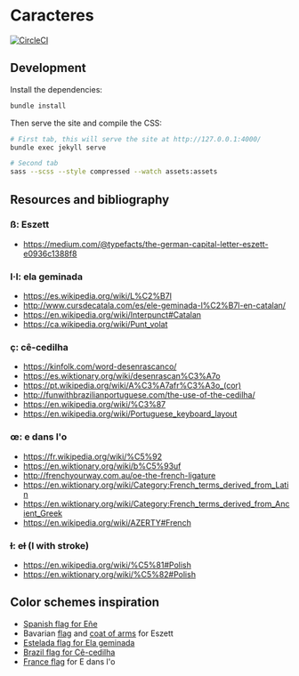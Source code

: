 # Caracteres

[![CircleCI](https://circleci.com/gh/thewarpaint/caracteres/tree/master.svg?style=svg)](https://circleci.com/gh/thewarpaint/caracteres/tree/master)


## Development

Install the dependencies:

```sh
bundle install
```

Then serve the site and compile the CSS:

```sh
# First tab, this will serve the site at http://127.0.0.1:4000/
bundle exec jekyll serve

# Second tab
sass --scss --style compressed --watch assets:assets
```


## Resources and bibliography

### ß: Eszett

- https://medium.com/@typefacts/the-german-capital-letter-eszett-e0936c1388f8


### l·l: ela geminada

- https://es.wikipedia.org/wiki/L%C2%B7l
- http://www.cursdecatala.com/es/ele-geminada-l%C2%B7l-en-catalan/
- https://en.wikipedia.org/wiki/Interpunct#Catalan
- https://ca.wikipedia.org/wiki/Punt_volat


### ç: cê-cedilha

- https://kinfolk.com/word-desenrascanco/
- https://es.wiktionary.org/wiki/desenrascan%C3%A7o
- https://pt.wikipedia.org/wiki/A%C3%A7afr%C3%A3o_(cor)
- http://funwithbrazilianportuguese.com/the-use-of-the-cedilha/
- https://en.wikipedia.org/wiki/%C3%87
- https://en.wikipedia.org/wiki/Portuguese_keyboard_layout


### œ: e dans l'o

- https://fr.wikipedia.org/wiki/%C5%92
- https://en.wiktionary.org/wiki/b%C5%93uf
- http://frenchyourway.com.au/oe-the-french-ligature
- https://en.wiktionary.org/wiki/Category:French_terms_derived_from_Latin
- https://en.wiktionary.org/wiki/Category:French_terms_derived_from_Ancient_Greek
- https://en.wikipedia.org/wiki/AZERTY#French


### ɫ: eɫ (l with stroke)

- https://en.wikipedia.org/wiki/%C5%81#Polish
- https://en.wiktionary.org/wiki/%C5%82#Polish


## Color schemes inspiration

- [Spanish flag for Eñe](https://en.wikipedia.org/wiki/Flag_of_Spain)
- Bavarian [flag](https://en.wikipedia.org/wiki/Flag_of_Bavaria) and
    [coat of arms](https://en.wikipedia.org/wiki/Coat_of_arms_of_Bavaria) for Eszett
- [Estelada flag for Ela geminada](https://es.wikipedia.org/wiki/Estelada)
- [Brazil flag for Cê-cedilha](https://en.wikipedia.org/wiki/Flag_of_Brazil)
- [France flag](https://en.wikipedia.org/wiki/Flag_of_France) for E dans l'o
